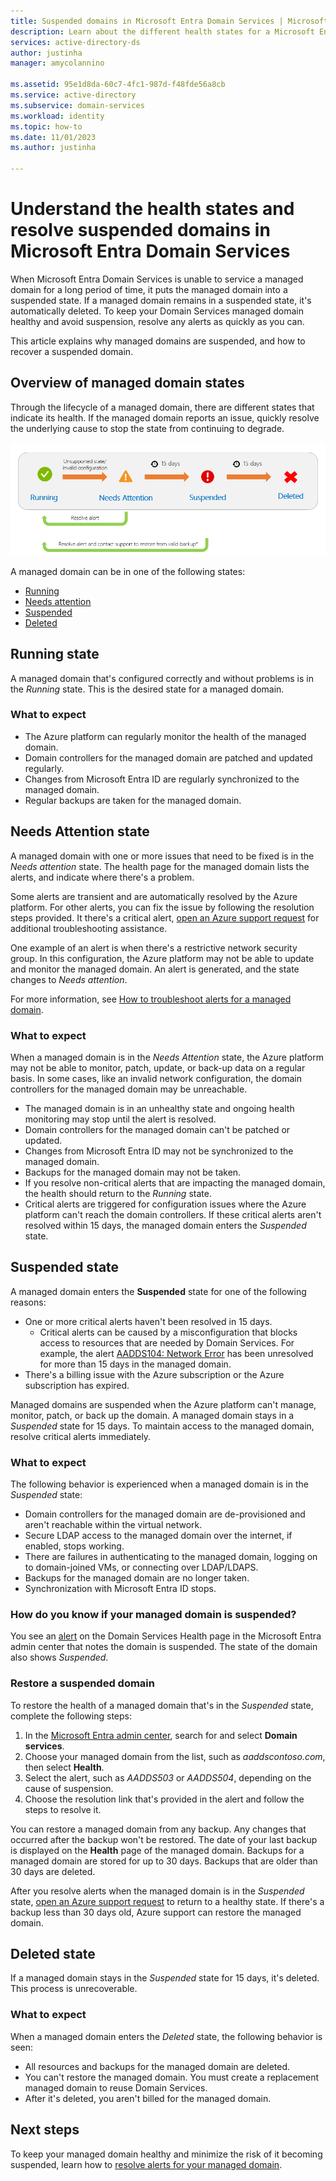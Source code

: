 ```yaml
---
title: Suspended domains in Microsoft Entra Domain Services | Microsoft Docs
description: Learn about the different health states for a Microsoft Entra Domain Services managed domain and how to restore a suspended domain.
services: active-directory-ds
author: justinha
manager: amycolannino

ms.assetid: 95e1d8da-60c7-4fc1-987d-f48fde56a8cb
ms.service: active-directory
ms.subservice: domain-services
ms.workload: identity
ms.topic: how-to
ms.date: 11/01/2023
ms.author: justinha

---
```

# Understand the health states and resolve suspended domains in Microsoft Entra Domain Services

When Microsoft Entra Domain Services is unable to service a managed domain for a long period of time, it puts the managed domain into a suspended state. If a managed domain remains in a suspended state, it's automatically deleted. To keep your Domain Services managed domain healthy and avoid suspension, resolve any alerts as quickly as you can.

This article explains why managed domains are suspended, and how to recover a suspended domain.

## Overview of managed domain states

Through the lifecycle of a managed domain, there are different states that indicate its health. If the managed domain reports an issue, quickly resolve the underlying cause to stop the state from continuing to degrade.

![The progression of states that a managed domain takes towards suspension](media/entra-domain-services-suspension/suspension-timeline.PNG)

A managed domain can be in one of the following states:

* [Running](#running-state)
* [Needs attention](#needs-attention-state)
* [Suspended](#suspended-state)
* [Deleted](#deleted-state)

## Running state

A managed domain that's configured correctly and without problems is in the *Running* state. This is the desired state for a managed domain.

### What to expect

* The Azure platform can regularly monitor the health of the managed domain.
* Domain controllers for the managed domain are patched and updated regularly.
* Changes from Microsoft Entra ID are regularly synchronized to the managed domain.
* Regular backups are taken for the managed domain.

## Needs Attention state

A managed domain with one or more issues that need to be fixed is in the *Needs attention* state. The health page for the managed domain lists the alerts, and indicate where there's a problem.

Some alerts are transient and are automatically resolved by the Azure platform. For other alerts, you can fix the issue by following the resolution steps provided. It there's a critical alert, [open an Azure support request][azure-support] for additional troubleshooting assistance.

One example of an alert is when there's a restrictive network security group. In this configuration, the Azure platform may not be able to update and monitor the managed domain. An alert is generated, and the state changes to *Needs attention*.

For more information, see [How to troubleshoot alerts for a managed domain][resolve-alerts].

### What to expect

When a managed domain is in the *Needs Attention* state, the Azure platform may not be able to monitor, patch, update, or back-up data on a regular basis. In some cases, like an invalid network configuration, the domain controllers for the managed domain may be unreachable.

* The managed domain is in an unhealthy state and ongoing health monitoring may stop until the alert is resolved.
* Domain controllers for the managed domain can't be patched or updated.
* Changes from Microsoft Entra ID may not be synchronized to the managed domain.
* Backups for the managed domain may not be taken.
* If you resolve non-critical alerts that are impacting the managed domain, the health should return to the *Running* state.
* Critical alerts are triggered for configuration issues where the Azure platform can't reach the domain controllers. If these critical alerts aren't resolved within 15 days, the managed domain enters the *Suspended* state.

## Suspended state

A managed domain enters the **Suspended** state for one of the following reasons:

* One or more critical alerts haven't been resolved in 15 days.
    * Critical alerts can be caused by a misconfiguration that blocks access to resources that are needed by Domain Services. For example, the alert [AADDS104: Network Error][alert-nsg] has been unresolved for more than 15 days in the managed domain.
* There's a billing issue with the Azure subscription or the Azure subscription has expired.

Managed domains are suspended when the Azure platform can't manage, monitor, patch, or back up the domain. A managed domain stays in a *Suspended* state for 15 days. To maintain access to the managed domain, resolve critical alerts immediately.

### What to expect

The following behavior is experienced when a managed domain is in the *Suspended* state:

* Domain controllers for the managed domain are de-provisioned and aren't reachable within the virtual network.
* Secure LDAP access to the managed domain over the internet, if enabled, stops working.
* There are failures in authenticating to the managed domain, logging on to domain-joined VMs, or connecting over LDAP/LDAPS.
* Backups for the managed domain are no longer taken.
* Synchronization with Microsoft Entra ID stops.

### How do you know if your managed domain is suspended?

You see an [alert][resolve-alerts] on the Domain Services Health page in the Microsoft Entra admin center that notes the domain is suspended. The state of the domain also shows *Suspended*.

### Restore a suspended domain

To restore the health of a managed domain that's in the *Suspended* state, complete the following steps:

1. In the [Microsoft Entra admin center](https://entra.microsoft.com), search for and select **Domain services**.
1. Choose your managed domain from the list, such as *aaddscontoso.com*, then select **Health**.
1. Select the alert, such as *AADDS503* or *AADDS504*, depending on the cause of suspension.
1. Choose the resolution link that's provided in the alert and follow the steps to resolve it.

You can restore a managed domain from any backup. Any changes that occurred after the backup won't be restored. The date of your last backup is displayed on the **Health** page of the managed domain. Backups for a managed domain are stored for up to 30 days. Backups that are older than 30 days are deleted.

After you resolve alerts when the managed domain is in the *Suspended* state, [open an Azure support request][azure-support] to return to a healthy state. If there's a backup less than 30 days old, Azure support can restore the managed domain.

## Deleted state

If a managed domain stays in the *Suspended* state for 15 days, it's deleted. This process is unrecoverable.

### What to expect

When a managed domain enters the *Deleted* state, the following behavior is seen:

* All resources and backups for the managed domain are deleted.
* You can't restore the managed domain. You must create a replacement managed domain to reuse Domain Services.
* After it's deleted, you aren't billed for the managed domain.

## Next steps

To keep your managed domain healthy and minimize the risk of it becoming suspended, learn how to [resolve alerts for your managed domain][resolve-alerts].

<!-- INTERNAL LINKS -->
[alert-nsg]: alert-nsg.md
[azure-support]: /azure/active-directory/fundamentals/how-to-get-support
[resolve-alerts]: troubleshoot-alerts.md
